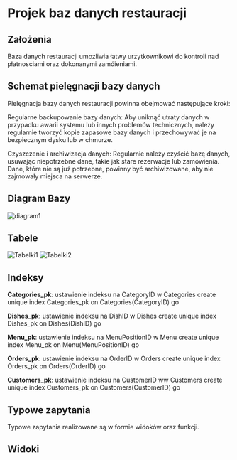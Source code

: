 # Projek baz danych restauracji

## Założenia

Baza danych restauracji umozliwia łatwy urzytkownikowi do kontroli nad płatnosciami oraz dokonanymi zamóieniami. 

## Schemat pielęgnacji bazy danych

Pielęgnacja bazy danych restauracji powinna obejmować następujące kroki:

Regularne backupowanie bazy danych: Aby uniknąć utraty danych w przypadku awarii systemu lub innych problemów technicznych, należy regularnie tworzyć kopie zapasowe bazy danych i przechowywać je na bezpiecznym dysku lub w chmurze.

Czyszczenie i archiwizacja danych: Regularnie należy czyścić bazę danych, usuwając niepotrzebne dane, takie jak stare rezerwacje lub zamówienia. Dane, które nie są już potrzebne, powinny być archiwizowane, aby nie zajmowały miejsca na serwerze.

## Diagram Bazy

![diagram1](https://user-images.githubusercontent.com/101994826/215624565-ccb83fa2-9b8a-46a7-9c52-8427e6d79eec.jpg)

## Tabele

![Tabelki1](https://user-images.githubusercontent.com/101994826/215623823-5bc9791e-b6fd-48d3-b2db-a4420b264c40.png)
![Tabelki2](https://user-images.githubusercontent.com/101994826/215623833-4dd1a044-8ff2-4c19-a003-f556e127bcf4.png)

## Indeksy
**Categories_pk**: ustawienie indeksu na CategoryID w Categories
create unique index Categories_pk
on Categories(CategoryID)
go

**Dishes_pk**: ustawienie indeksu na DishID w Dishes
create unique index Dishes_pk
on Dishes(DishID)
go

**Menu_pk**: ustawienie indeksu na MenuPositionID w Menu 
create unique index Menu_pk
on Menu(MenuPositionID)
go

**Orders_pk**: ustawienie indeksu na OrderID w Orders
create unique index Orders_pk
on Orders(OrderID)
go

**Customers_pk**: ustawienie indeksu na CustomerID ww Customers
create unique index Customers_pk
on Customers(CustomerID)
go

## Typowe zapytania

Typowe zapytania realizowane są w formie widoków oraz funkcji.

## Widoki

